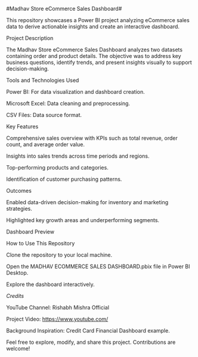 #Madhav Store eCommerce Sales Dashboard#

This repository showcases a Power BI project analyzing eCommerce sales data to derive actionable insights and create an interactive dashboard.

Project Description

The Madhav Store eCommerce Sales Dashboard analyzes two datasets containing order and product details. The objective was to address key business questions, identify trends, and present insights visually to support decision-making.

Tools and Technologies Used

Power BI: For data visualization and dashboard creation.

Microsoft Excel: Data cleaning and preprocessing.

CSV Files: Data source format.

Key Features

Comprehensive sales overview with KPIs such as total revenue, order count, and average order value.

Insights into sales trends across time periods and regions.

Top-performing products and categories.

Identification of customer purchasing patterns.

Outcomes

Enabled data-driven decision-making for inventory and marketing strategies.

Highlighted key growth areas and underperforming segments.

Dashboard Preview



How to Use This Repository

Clone the repository to your local machine.

Open the MADHAV ECOMMERCE SALES DASHBOARD.pbix file in Power BI Desktop.

Explore the dashboard interactively.

*Credits*

YouTube Channel: Rishabh Mishra Official

Project Video: https://www.youtube.com/

Background Inspiration: Credit Card Financial Dashboard example.

Feel free to explore, modify, and share this project. Contributions are welcome!
